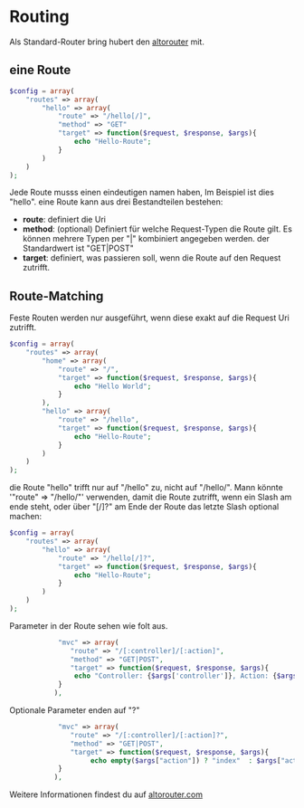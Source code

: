 # Routing

Als Standard-Router bring hubert den [altorouter](https://github.com/dannyvankooten/AltoRouter) mit.

## eine Route


```php
$config = array(
    "routes" => array(
        "hello" => array(
            "route" => "/hello[/]", 
            "method" => "GET"
            "target" => function($request, $response, $args){
                echo "Hello-Route";
            }
        )
    )
);
```

Jede Route musss einen eindeutigen namen haben, Im Beispiel ist dies "hello".
eine Route kann aus drei Bestandteilen bestehen:
- **route**: definiert die Uri
- **method**: (optional) Definiert für welche Request-Typen die Route gilt. Es können mehrere Typen per "|" kombiniert angegeben werden. der Standardwert ist "GET|POST"
- **target**: definiert, was passieren soll, wenn die Route auf den Request zutrifft. 


## Route-Matching

Feste Routen werden nur ausgeführt, wenn diese exakt auf die Request Uri zutrifft.
```php
$config = array(
    "routes" => array(
        "home" => array(
            "route" => "/", 
            "target" => function($request, $response, $args){
                echo "Hello World";
            }
        ),
        "hello" => array(
            "route" => "/hello", 
            "target" => function($request, $response, $args){
                echo "Hello-Route";
            }
        )
    )
);
```

die Route "hello" trifft nur auf "/hello" zu, nicht auf "/hello/".
Mann könnte '"route" => "/hello/"' verwenden, damit die Route zutrifft, wenn ein Slash am ende steht,
oder über "[/]?" am Ende der Route das letzte Slash optional machen: 

```php
$config = array(
    "routes" => array(
        "hello" => array(
            "route" => "/hello[/]?", 
            "target" => function($request, $response, $args){
                echo "Hello-Route";
            }
        )
    )
);
```

Parameter in der Route sehen wie folt aus.
```php
            "mvc" => array(
               "route" => "/[:controller]/[:action]", 
               "method" => "GET|POST", 
               "target" => function($request, $response, $args){
                echo "Controller: {$args['controller']}, Action: {$args['action']}";
            }
           ),
```

Optionale Parameter enden auf "?"
```php
            "mvc" => array(
               "route" => "/[:controller]/[:action]?", 
               "method" => "GET|POST", 
               "target" => function($request, $response, $args){
                    echo empty($args["action"]) ? "index"  : $args["action"];
            }
           ),
```

Weitere Informationen findest du auf [altorouter.com](http://altorouter.com/)